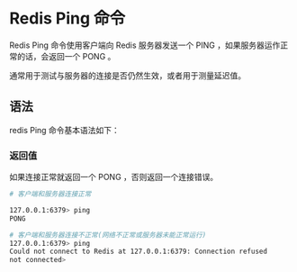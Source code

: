 

# Redis Ping 命令


Redis Ping 命令使用客户端向 Redis 服务器发送一个 PING ，如果服务器运作正常的话，会返回一个 PONG 。

通常用于测试与服务器的连接是否仍然生效，或者用于测量延迟值。

## 语法
redis Ping 命令基本语法如下：

### 返回值
如果连接正常就返回一个 PONG ，否则返回一个连接错误。

```bash
# 客户端和服务器连接正常

127.0.0.1:6379> ping
PONG

# 客户端和服务器连接不正常(网络不正常或服务器未能正常运行)
127.0.0.1:6379> ping
Could not connect to Redis at 127.0.0.1:6379: Connection refused
not connected>
```
